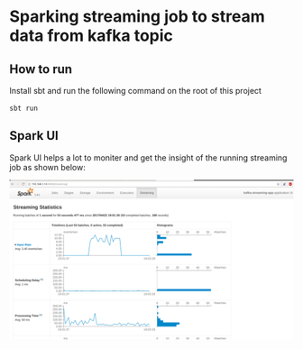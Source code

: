 # Sparking streaming job to stream data from kafka topic

## How to run

Install sbt and run the following command on the root of this project

```
sbt run
```

## Spark UI

Spark UI helps a lot to moniter and get the insight of the running streaming job as shown below:

![UI](Spark-UI.png)
